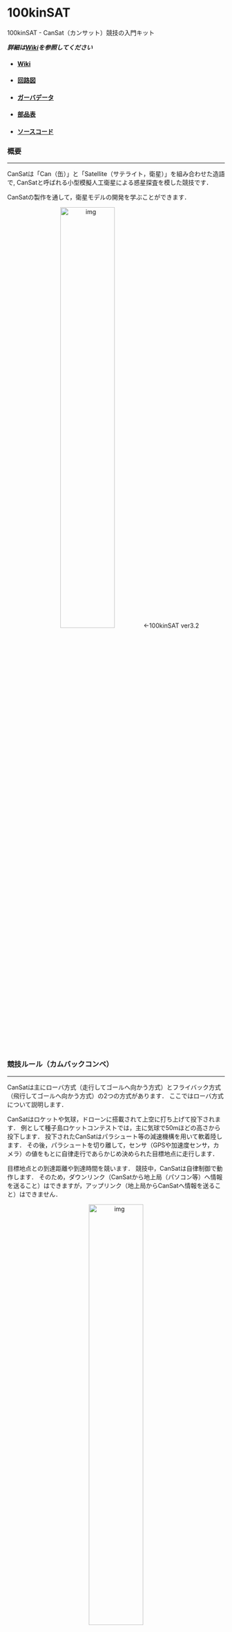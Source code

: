 # 100kinSAT
100kinSAT - CanSat（カンサット）競技の入門キット

***詳細は[Wiki](https://github.com/ymt117/100kinSAT/wiki)を参照してください***

 - #### [Wiki](https://github.com/ymt117/100kinSAT/wiki)
 - #### [回路図](https://github.com/ymt117/100kinSAT/tree/master/data/Circuit)
 - #### [ガーバデータ](https://github.com/ymt117/100kinSAT/tree/master/data/Gerber)
 - #### [部品表](https://github.com/ymt117/100kinSAT/tree/master/data/BOM)
 - #### [ソースコード](https://github.com/ymt117/100kinSAT/tree/master/src)

### 概要
---

CanSatは「Can（缶）」と「Satellite（サテライト，衛星）」を組み合わせた造語で,
CanSatと呼ばれる小型模擬人工衛星による惑星探査を模した競技です．

CanSatの製作を通して，衛星モデルの開発を学ぶことができます．

<div align="center">
<img src="https://github.com/ymt117/100kinSAT/blob/master/image/100kinSAT_ver3.2_1.JPG" alt="img" width="50%">
←100kinSAT ver3.2
</div>



### 競技ルール（カムバックコンペ）
---

CanSatは主にローバ方式（走行してゴールへ向かう方式）とフライバック方式（飛行してゴールへ向かう方式）の2つの方式があります．
ここではローバ方式について説明します．

CanSatはロケットや気球，ドローンに搭載されて上空に打ち上げて投下されます．
例として種子島ロケットコンテストでは，主に気球で50mほどの高さから投下します．
投下されたCanSatはパラシュート等の減速機構を用いて軟着陸します．
その後，パラシュートを切り離して，センサ（GPSや加速度センサ，カメラ）の値をもとに自律走行であらかじめ決められた目標地点に走行します．

目標地点との到達距離や到達時間を競います．
競技中，CanSatは自律制御で動作します．
そのため，ダウンリンク（CanSatから地上局（パソコン等）へ情報を送ること）はできますが，アップリンク（地上局からCanSatへ情報を送ること）はできません．

<div align="center">
<img src="https://raw.githubusercontent.com/ymt117/100kinSAT/master/image/sequential.png" alt="img" width="50%">
</div>

### 主なCanSatコンペティション
---

- 種子島ロケットコンテスト
- 能代宇宙イベント
- 缶サット甲子園
